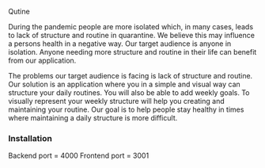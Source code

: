 Qutine

During the pandemic people are more isolated which, in many cases, leads to lack of structure and routine in quarantine. We believe this may influence a persons health in a negative way. Our target audience is anyone in isolation. Anyone needing more structure and routine in their life can benefit from our application.

The problems our target audience is facing is lack of structure and routine. Our solution is an application where you in a simple and visual way can structure your daily routines. You will also be able to add weekly goals. To visually represent your weekly structure will help you creating and maintaining your routine. Our goal is to help people stay healthy in times where maintaining a daily structure is more difficult.


### Installation

Backend port = 4000
Frontend port = 3001
